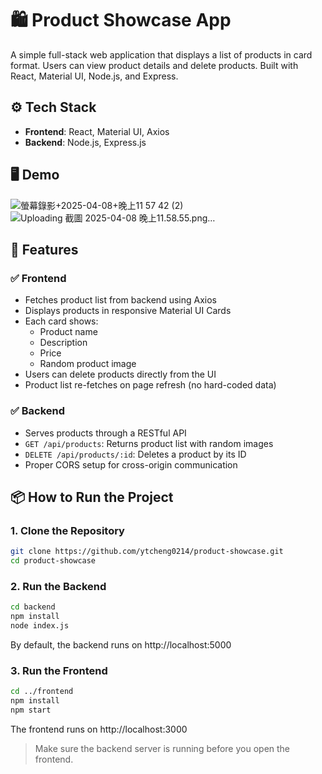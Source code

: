 # 🛍️ Product Showcase App

A simple full-stack web application that displays a list of products in card format. Users can view product details and delete products. Built with React, Material UI, Node.js, and Express.

## ⚙️ Tech Stack

- **Frontend**: React, Material UI, Axios  
- **Backend**: Node.js, Express.js

## 🖥️ Demo
![螢幕錄影+2025-04-08+晚上11 57 42 (2)](https://github.com/user-attachments/assets/d3783a2c-5323-459f-88a2-cd086e938272)
![Uploading 截圖 2025-04-08 晚上11.58.55.png…]()


## 🚀 Features

### ✅ Frontend
- Fetches product list from backend using Axios
- Displays products in responsive Material UI Cards
- Each card shows:
  - Product name
  - Description
  - Price
  - Random product image
- Users can delete products directly from the UI
- Product list re-fetches on page refresh (no hard-coded data)

### ✅ Backend
- Serves products through a RESTful API
- `GET /api/products`: Returns product list with random images
- `DELETE /api/products/:id`: Deletes a product by its ID
- Proper CORS setup for cross-origin communication

## 📦 How to Run the Project

### 1. Clone the Repository
```bash
git clone https://github.com/ytcheng0214/product-showcase.git
cd product-showcase
```

### 2. Run the Backend
```bash
cd backend
npm install
node index.js
```
By default, the backend runs on http://localhost:5000

### 3. Run the Frontend
```bash
cd ../frontend
npm install
npm start
```
The frontend runs on http://localhost:3000
> Make sure the backend server is running before you open the frontend.
